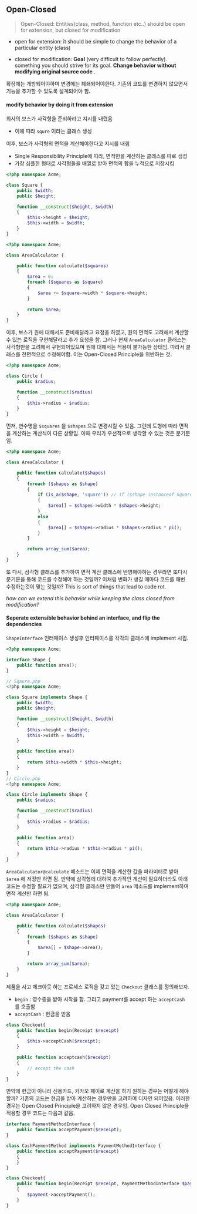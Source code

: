 ## Open-Closed

> Open-Closed: Entities(class, method, function etc..) should be open for extension, but closed for modification

- open for extension:  it should be simple to change the behavior of a particular entity (class)

- closed for modification: **Goal** (very difficult to follow perfectly). something you should strive for its goal. **Change behavior without modifying original source code** .

확장에는 개방되어야하며 변경에는 폐쇄되어야한다. 기존의 코드를 변경하지 않으면서 기능을 추가할 수 있도록 설계되어야 함.



#### modify behavior by doing it from extension

회사의 보스가 사각형을 준비하라고 지시를 내렸음

- 이에 따라 `squre` 이라는 클래스 생성

이후, 보스가 사각형의 면적을 계산해야한다고 지시를 내림 

- Single Responsibility Principle에 따라, 면적만을 계산하는 클래스를 따로 생성
- 가장 심플한 형태로 사각형들을 배열로 받아 면적의 합을 누적으로 저장시킴

```php
<?php namespace Acme;

class Square {
    public $width;
    public $height;

    function __construct($height, $width)
    {
        $this->height = $height;
        $this->width = $width;
    }
}
```

```php
<?php namespace Acme;

class AreaCalculator {

    public function calculate($squares)
    {
        $area = 0;
        foreach ($squares as $square)
        {
            $area += $square->width * $square->height;
        }
      
      	return $area;
    }
}
```



이후, 보스가 원에 대해서도 준비해달라고 요청을 하였고, 원의 면적도 고려해서 계산할 수 있는 로직을 구현해달라고 추가 요청을 함. 그러나 현재 `AreaCalculator`  클래스는 사각형만을 고려해서 구현되어있으며 원에 대해서는 적용이 불가능한 상태임. 따라서 클래스를 전면적으로 수정해야함. 이는 Open-Closed Principle을 위반하는 것.

```php
<?php namespace Acme;

class Circle {
    public $radius;

    function __construct($radius)
    {
        $this->radius = $radius;
    }
}
```



먼저, 변수명을 `$squares` 을  `$shapes` 으로 변경시킬 수 있음. 그런데 도형에 따라 면적을 계산하는 계산식이 다른 상황임. 이때 우리가  우선적으로 생각할 수 있는 것은 분기문임. 

```php
<?php namespace Acme;

class AreaCalculator {

    public function calculate($shapes)
    {
        foreach ($shapes as $shape)
        {
            if (is_a($shape, 'square')) // if ($shape instanceof Square)
            {
                $area[] = $shapes->width * $shapes->height;
            }
            else
            {
                $area[] = $shapes->radius * $shapes->radius * pi();
            }
        }

        return array_sum($area);
    }
}
```



또 다시, 삼각형 클래스를 추가하여 면적 계산 클래스에 반영해야하는 경우라면 또다시 분기문을 통해 코드를 수정해야 하는 것일까? 이처럼 변화가 생길 때마다 코드를 매번 수정하는것이 맞는 것일까? This is sort of things that lead to code rot.

*how can we extend this behavior while keeping the class closed from modification?* 



#### Seperate extensible behavior behind an interface, and flip the dependencies

`ShapeInterface` 인터페이스 생성후 인터페이스를 각각의 클래스에 implement 시킴.

```php
<?php namespace Acme;

interface Shape {
    public function area();
}

// Sqaure.php
<?php namespace Acme;

class Square implements Shape {
    public $width;
    public $height;

    function __construct($height, $width)
    {
        $this->height = $height;
        $this->width = $width;
    }

    public function area()
    {
        return $this->width * $this->height;
    }
}
// Circle.php
<?php namespace Acme;

class Circle implements Shape {
    public $radius;

    function __construct($radius)
    {
        $this->radius = $radius;
    }

    public function area()
    {
        return $this->radius * $this->radius * pi();
    }
}
```

 `AreaCalculator@calculate`  메소드는 이제 면적을 계산한 값을 파라미터로 받아 `$area` 에 저장만 하면 됨. 만약에 삼각형에 대하여 추가적인 계산이 필요하더라도 아래 코드는 수정할 필요가 없으며, 삼각형 클래스만 만들어 `area` 메소드를 implement하여 면적 계산만 하면 됨.

```php
<?php namespace Acme;

class AreaCalculator {

    public function calculate($shapes)
    {
        foreach ($shapes as $shape)
        {
            $area[] = $shape->area();
        }

        return array_sum($area);
    }
}
```



제품을 사고 체크아웃 하는 프로세스 로직을 갖고 있는 `Checkout` 클래스를 정의해보자. 

-  `begin` : 영수증을 받아 시작을 함. 그리고 payment를 accept 하는 `acceptCash` 를 호출함
- `acceptCash` : 현금을 받음

```php
class Checkout{
    public function begin(Receipt $receipt)
    {
        $this->acceptCash($receipt);
    }

    public function acceptcash($receipt)
    {
        // accept the cash
    }
}
```



만약에 현금이 아니라 신용카드, 카카오 페이로 계산을 하기 원하는 경우는 어떻게 해야할까? 기존의 코드는 현금을 받아 계산하는 경우만을 고려하여 디자인 되어있음. 이러한 경우는 Open Closed Principle을 고려하지 않은 경우임. Open Closed Principle을 적용할 경우 코드는 다음과 같음.

```php
interface PaymentMethodInterface {
    public function acceptPayment($receipt);
}

class CashPaymentMethod implements PaymentMethodInterface {
    public function acceptPayment($receipt)
    {
    }
}

class Checkout{
    public function begin(Receipt $receipt, PaymentMethodInterface $payment)
    {
        $payment->acceptPayment();
    }
}

```

















